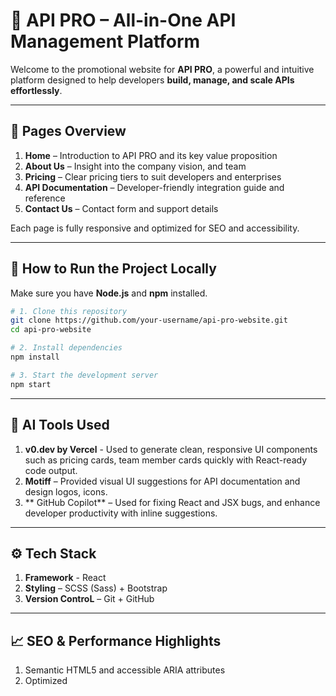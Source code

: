 # 🚀 API PRO – All-in-One API Management Platform

Welcome to the promotional website for **API PRO**, a powerful and intuitive platform designed to help developers **build, manage, and scale APIs effortlessly**.


---

## 📄 Pages Overview

1. **Home** – Introduction to API PRO and its key value proposition  
2. **About Us** – Insight into the company vision, and team  
3. **Pricing** – Clear pricing tiers to suit developers and enterprises  
4. **API Documentation** – Developer-friendly integration guide and reference  
5. **Contact Us** – Contact form and support details  

Each page is fully responsive and optimized for SEO and accessibility.

---

## 🧰 How to Run the Project Locally

Make sure you have **Node.js** and **npm** installed.

```bash
# 1. Clone this repository
git clone https://github.com/your-username/api-pro-website.git
cd api-pro-website

# 2. Install dependencies
npm install

# 3. Start the development server
npm start
```
---

## 🤖  AI Tools Used

1. **v0.dev by Vercel** - Used to generate clean, responsive UI components such as pricing cards, team member cards quickly with React-ready code output.
2. **Motiff** – Provided visual UI suggestions for API documentation and design logos, icons. 
3. ** GitHub Copilot** – Used for fixing React and JSX bugs, and enhance developer productivity with inline suggestions. 

---

## ⚙️ Tech Stack

1. **Framework** - React
2. **Styling** – SCSS (Sass) + Bootstrap
3. **Version ControL** – Git + GitHub

---
## 📈 SEO & Performance Highlights

1. Semantic HTML5 and accessible ARIA attributes
2. Optimized <title> and <meta> tags for each page
3. Mobile-first responsive design

---


